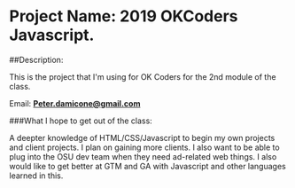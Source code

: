 # Project Name: 2019 OKCoders Javascript.

##Description: 

This is the project that I'm using for OK Coders for the 2nd module of the class.

Email: **Peter.damicone@gmail.com**

###What I hope to get out of the class:

A deepter knowledge of HTML/CSS/Javascript to begin my own projects and client projects. I plan on gaining more clients. I also want to be able to plug into the OSU dev team when they need ad-related web things. I also would like to get better at GTM and GA with Javascript and other languages learned in this.